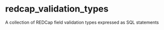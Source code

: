 # redcap_validation_types
A collection of REDCap field validation types expressed as SQL statements
